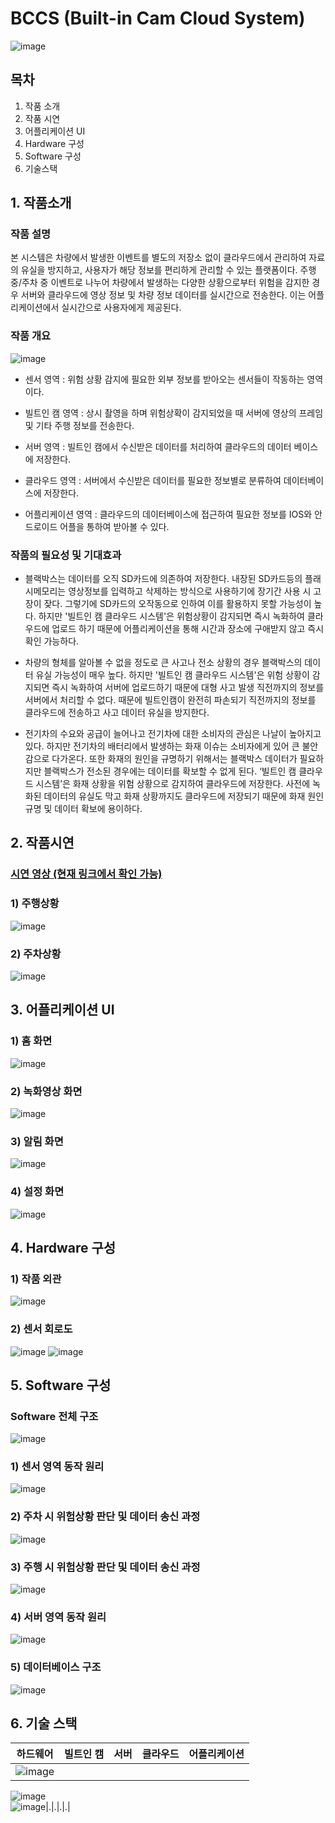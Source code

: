 # BCCS (Built-in Cam Cloud System)
![image](https://github.com/paradise09/2022ESW_Contest_mobility_6003/assets/99300776/99b55bc2-3883-43c1-bccf-de8f5154b22d)


## 목차
1. 작품 소개
2. 작품 시연
3. 어플리케이션 UI
4. Hardware 구성
5. Software 구성
6. 기술스택

## 1. 작품소개
### 작품 설명
본 시스템은 차량에서 발생한 이벤트를 별도의 저장소 없이 클라우드에서 관리하여 자료의 유실을 방지하고, 사용자가 해당 정보를 편리하게 관리할 수 있는 플랫폼이다. 주행 중/주차 중 이벤트로 나누어 차량에서 발생하는 다양한 상황으로부터 위험을 감지한 경우 서버와 클라우드에 영상 정보 및 차량 정보 데이터를 실시간으로 전송한다. 이는 어플리케이션에서 실시간으로 사용자에게 제공된다.

### 작품 개요
![image](https://github.com/paradise09/2022ESW_Contest_mobility_6003/assets/99300776/7b9d35a9-38c7-4631-9a46-47f8f4743a2b)

* 센서 영역 : 위험 상황 감지에 필요한 외부 정보를 받아오는 센서들이 작동하는 영역이다.
  
* 빌트인 캠 영역 : 상시 촬영을 하며 위험상확이 감지되었을 때 서버에 영상의 프레임 및 기타 주행 정보를 전송한다.
  
* 서버 영역 : 빌트인 캠에서 수신받은 데이터를 처리하여 클라우드의 데이터 베이스에 저장한다.
  
* 클라우드 영역 : 서버에서 수신받은 데이터를 필요한 정보별로 분류하여 데이터베이스에 저장한다.
  
* 어플리케이션 영역 : 클라우드의 데이터베이스에 접근하여 필요한 정보를 IOS와 안드로이드 어플을 통하여 받아볼 수 있다.

### 작품의 필요성 및 기대효과
* 블랙박스는 데이터를 오직 SD카드에 의존하여 저장한다. 내장된 SD카드등의 플래시메모리는 영상정보를 입력하고 삭제하는 방식으로 사용하기에 장기간 사용 시 고장이 잦다. 그렇기에 SD카드의 오작동으로 인하여 이를 활용하지 못할 가능성이 높다. 하지만 '빌트인 캠 클라우드 시스템'은 위험상황이 감지되면 즉시 녹화하여 클라우드에 업로드 하기 때문에 어플리케이션을 통해 시간과 장소에 구애받지 않고 즉시 확인 가능하다.

* 차량의 형체를 알아볼 수 없을 정도로 큰 사고나 전소 상황의 경우 블랙박스의 데이터 유실 가능성이 매우 높다. 하지만 '빌트인 캠 클라우드 시스템'은 위험 상황이 감지되면 즉시 녹화하여 서버에 업로드하기 때문에 대형 사고 발생 직전까지의 정보를 서버에서 처리할 수 없다. 때문에 빌트인캠이 완전히 파손되기 직전까지의 정보를 클라우드에 전송하고 사고 데이터 유실을 방지한다.

* 전기차의 수요와 공급이 늘어나고 전기차에 대한 소비자의 관심은 나날이 높아지고 있다. 하지만 전기차의 배터리에서 발생하는 화재 이슈는 소비자에게 있어 큰 불안감으로 다가온다. 또한 화재의 원인을 규명하기 위해서는 블랙박스 데이터가 필요하지만 블랙박스가 전소된 경우에는 데이터를 확보할 수 없게 된다. ‘빌트인 캠 클라우드 시스템’은 화재 상황을 위험 상황으로 감지하여 클라우드에 저장한다. 사전에 녹화된 데이터의 유실도 막고 화재 상황까지도 클라우드에 저장되기 때문에 화재 원인 규명 및 데이터 확보에 용이하다.

## 2. 작품시연
### **[시연 영상 (현재 링크에서 확인 가능)](https://www.youtube.com/watch?v=tWeJjAyStjo)**

### 1) 주행상황
![image](https://github.com/paradise09/2022ESW_Contest_mobility_6003/assets/99300776/53df3a7e-18b0-42d2-830c-37f853899aea)

### 2) 주차상황
![image](https://github.com/paradise09/2022ESW_Contest_mobility_6003/assets/99300776/afcfb6b2-289d-4843-b11c-9b06a1fabeba)

## 3. 어플리케이션 UI
### 1) 홈 화면
![image](https://github.com/paradise09/2022ESW_Contest_mobility_6003/assets/99300776/6d356738-780f-4a48-8567-d1d72a6f315f)
### 2) 녹화영상 화면
![image](https://github.com/paradise09/2022ESW_Contest_mobility_6003/assets/99300776/056e341b-3901-4767-9eb6-9bc9250adb25)
### 3) 알림 화면
![image](https://github.com/paradise09/2022ESW_Contest_mobility_6003/assets/99300776/bd59c68a-6567-4592-be7b-d38701d46e4f)
### 4) 설정 화면
![image](https://github.com/paradise09/2022ESW_Contest_mobility_6003/assets/99300776/a1101001-488e-463d-9944-3cd2fb276691)

## 4. Hardware 구성
### 1) 작품 외관
![image](https://github.com/paradise09/2022ESW_Contest_mobility_6003/assets/99300776/a8d4e047-89ef-4440-9a32-3883f215c20a)
### 2) 센서 회로도
![image](https://github.com/paradise09/2022ESW_Contest_mobility_6003/assets/99300776/789f7f68-8b01-45bb-aba1-15b674fa9fe6)
![image](https://github.com/paradise09/2022ESW_Contest_mobility_6003/assets/99300776/41dd40e6-021b-41af-8598-effdc00af07e)

## 5. Software 구성
### Software 전체 구조
![image](https://github.com/paradise09/2022ESW_Contest_mobility_6003/assets/99300776/14951d8e-c29c-4168-9ac8-4647de14bba1)
### 1) 센서 영역 동작 원리
![image](https://github.com/paradise09/2022ESW_Contest_mobility_6003/assets/99300776/86ceb92d-6399-458b-ab8b-6e7db538aeb4)
### 2) 주차 시 위험상황 판단 및 데이터 송신 과정
![image](https://github.com/paradise09/2022ESW_Contest_mobility_6003/assets/99300776/1f20646e-2964-4492-a65d-82603c15e3f6)
### 3) 주행 시 위험상황 판단 및 데이터 송신 과정
![image](https://github.com/paradise09/2022ESW_Contest_mobility_6003/assets/99300776/c04d50d4-c19d-4d7a-b720-ceebe8df5f1e)
### 4) 서버 영역 동작 원리
![image](https://github.com/paradise09/2022ESW_Contest_mobility_6003/assets/99300776/6d808299-d886-4bc3-8877-c2911293a98f)
### 5) 데이터베이스 구조
![image](https://github.com/paradise09/2022ESW_Contest_mobility_6003/assets/99300776/b5beb81b-f9f3-4c85-9c8d-4bcd335ad565)

## 6. 기술 스택
|하드웨어|빌트인 캠|서버|클라우드|어플리케이션|
|:---:|:---:|:---:|:---:|:---:|
|![image](https://camo.githubusercontent.com/4303329d99a984bee1072fe8bb49f8271f4d098435edbf5618d5d6c325aec55c/68747470733a2f2f696d672e736869656c64732e696f2f62616467652f2d41726475696e6f2d3030393739443f7374796c653d666f722d7468652d6261646765266c6f676f3d41726475696e6f266c6f676f436f6c6f723d7768697465)  
![image](https://camo.githubusercontent.com/5859172b2d0854f4d70d35118ae1fbb8d92f967ea654f1bb1bdae4a346d03926/68747470733a2f2f696d672e736869656c64732e696f2f62616467652f632d2532333030353939432e7376673f7374796c653d666f722d7468652d6261646765266c6f676f3d63266c6f676f436f6c6f723d7768697465)  
![image](https://camo.githubusercontent.com/891c1fd9d2ab2adf1053e8514f469b94049769ccd9d2765c8e06e9c1b6da1b8c/68747470733a2f2f696d672e736869656c64732e696f2f62616467652f632b2b2d2532333030353939432e7376673f7374796c653d666f722d7468652d6261646765266c6f676f3d63253242253242266c6f676f436f6c6f723d7768697465)|.|.|.|.|
